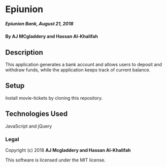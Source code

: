 # Epiunion

##### Epiunion Bank, August 21, 2018

#### By AJ MCgladdery and Hassan Al-Khalifah

## Description

This application generates a bank account and allows users to deposit and withdraw funds, while the application keeps track of current balance.


## Setup

Install movie-tickets by cloning this repository.

## Technologies Used

JavaScript and jQuery

### Legal

Copyright (c) 2018 **AJ Mcgladdery and Hassan Al-Khalifah**

This software is licensed under the MIT license.
